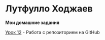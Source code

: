 # Лутфулло Ходжаев
**Мои домашние задания**

[Урок 12](ltclaw.github.io/lesson_12) - Работа с репозиторием на GitHub
